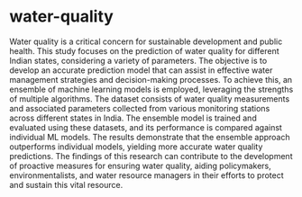 # water-quality

Water quality is a critical concern for sustainable development and public health. This study focuses on the prediction of water quality for different Indian states, considering a variety of parameters. The objective is to develop an accurate prediction model that can assist in effective water management strategies and decision-making processes. To achieve this, an ensemble of machine learning models is employed, leveraging the strengths of multiple algorithms. The dataset consists of water quality measurements and associated parameters collected from various monitoring stations across different states in India. The ensemble model is trained and evaluated using these datasets, and its performance is compared against individual ML models. The results demonstrate that the ensemble approach outperforms individual models, yielding more accurate water quality predictions. The findings of this research can contribute to the development of proactive measures for ensuring water quality, aiding policymakers, environmentalists, and water resource managers in their efforts to protect and sustain this vital resource.
